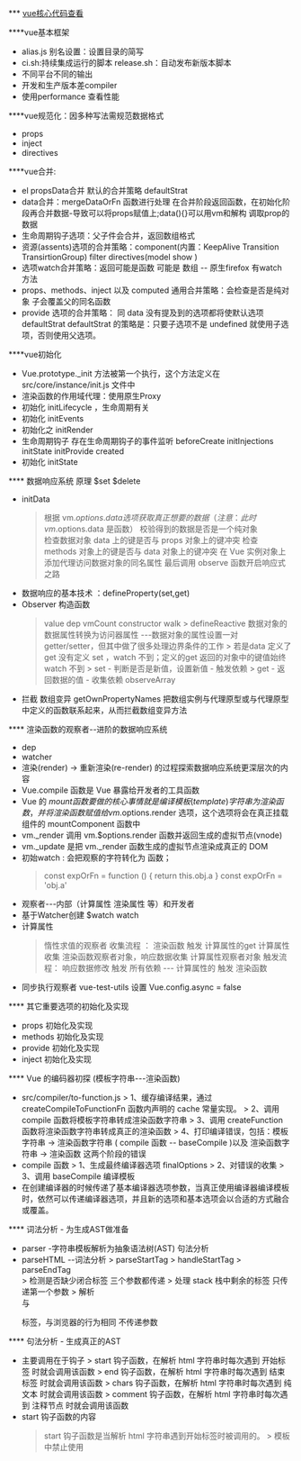 *** [vue核心代码查看](http://hcysun.me/vue-design/art/)

****vue基本框架
- alias.js 别名设置：设置目录的简写
- ci.sh:持续集成运行的脚本 release.sh：自动发布新版本脚本
- 不同平台不同的输出
- 开发和生产版本差compiler
- 使用performance 查看性能

****vue规范化：因多种写法需规范数据格式
- props 
- inject
- directives

****vue合并:
- el propsData合并 默认的合并策略 defaultStrat
- data合并：mergeDataOrFn 函数进行处理 在合并阶段返回函数，在初始化阶段再合并数据-导致可以将props赋值上;data(){}可以用vm和解构  调取prop的数据
- 生命周期钩子选项：父子件会合并，返回数组格式
- 资源(assents)选项的合并策略：component(内置：KeepAlive Transition TransirtionGroup) filter directives(model show )
- 选项watch合并策略：返回可能是函数 可能是 数组 -- 原生firefox 有watch 方法
- props、methods、inject 以及 computed 通用合并策略：会检查是否是纯对象 子会覆盖父的同名函数
- provide 选项的合并策略： 同 data
没有提及到的选项都将使默认选项 defaultStrat
defaultStrat 的策略是：只要子选项不是 undefined 就使用子选项，否则使用父选项。

****vue初始化
- Vue.prototype._init 方法被第一个执行，这个方法定义在 src/core/instance/init.js 文件中
- 渲染函数的作用域代理：使用原生Proxy
- 初始化 initLifecycle ，生命周期有关
- 初始化 initEvents
- 初始化之 initRender
- 生命周期钩子 存在生命周期钩子的事件监听  beforeCreate initInjections initState initProvide created
- 初始化 initState

**** 数据响应系统 原理 $set $delete
- initData  
	> 根据 vm.$options.data 选项获取真正想要的数据（注意：此时 vm.$options.data 是函数）
    > 校验得到的数据是否是一个纯对象	
	> 检查数据对象 data 上的键是否与 props 对象上的键冲突
	> 检查 methods 对象上的键是否与 data 对象上的键冲突
	> 在 Vue 实例对象上添加代理访问数据对象的同名属性
	> 最后调用 observe 函数开启响应式之路
- 数据响应的基本技术 ：defineProperty(set,get)
- Observer 构造函数
	> value
	> dep
	> vmCount 
	> constructor
	> walk 
		> defineReactive 数据对象的数据属性转换为访问器属性 ---数据对象的属性设置一对 getter/setter，但其中做了很多处理边界条件的工作
		> 若是data 定义了get 没有定义 set ，watch 不到；定义的get 返回的对象中的键值始终 watch 不到
		> set 
			- 判断是否是新值，设置新值
			- 触发依赖
		> get
			- 返回数据的值
			- 收集依赖
	> observeArray
 - 拦截 数组变异  getOwnPropertyNames 把数组实例与代理原型或与代理原型中定义的函数联系起来，从而拦截数组变异方法

**** 渲染函数的观察者--进阶的数据响应系统
 - dep
 - watcher
 - 渲染(render) -> 重新渲染(re-render) 的过程探索数据响应系统更深层次的内容
 - Vue.compile 函数是 Vue 暴露给开发者的工具函数
 - Vue 的 $mount 函数要做的核心事情就是编译模板(template)字符串为渲染函数，
	并将渲染函数赋值给 vm.$options.render 选项，这个选项将会在真正挂载组件的 mountComponent 函数中
 - vm._render 调用 vm.$options.render 函数并返回生成的虚拟节点(vnode)
 - vm._update 是把 vm._render 函数生成的虚拟节点渲染成真正的 DOM
 - 初始watch : 会把观察的字符转化为 函数；
	> const expOrFn = function () {
		  return this.obj.a
		}
	> const expOrFn = 'obj.a'
 - 观察者---内部（计算属性 渲染属性 等）和开发者
 - 基于Watcher创建 $watch watch
 - 计算属性
	> 惰性求值的观察者
	> 收集流程 ： 渲染函数 触发 计算属性的get 计算属性收集 渲染函数观察者对象，响应数据收集 计算属性观察者对象
	> 触发流程： 响应数据修改 触发 所有依赖 --- 计算属性的 触发 渲染函数
 - 同步执行观察者 vue-test-utils  设置 Vue.config.async = false
		
**** 其它重要选项的初始化及实现
 - props 初始化及实现
 - methods 初始化及实现
 - provide 初始化及实现
 - inject 初始化及实现
 
 **** Vue 的编码器初探  (模板字符串---渲染函数)
 - src/compiler/to-function.js
		> 1、缓存编译结果，通过 createCompileToFunctionFn 函数内声明的 cache 常量实现。
		> 2、调用 compile 函数将模板字符串转成渲染函数字符串
		> 3、调用 createFunction 函数将渲染函数字符串转成真正的渲染函数
		> 4、打印编译错误，包括：模板字符串 -> 渲染函数字符串 ( compile 函数 -- baseCompile  )以及 渲染函数字符串 -> 渲染函数 这两个阶段的错误
 -  compile 函数
		> 1、生成最终编译器选项 finalOptions
		> 2、对错误的收集
		> 3、调用 baseCompile 编译模板
 - 在创建编译器的时候传递了基本编译器选项参数，当真正使用编译器编译模板时，依然可以传递编译器选项，并且新的选项和基本选项会以合适的方式融合或覆盖。
 
 **** 词法分析 - 为生成AST做准备
 - parser -字符串模板解析为抽象语法树(AST)  句法分析
 - parseHTML --词法分析
		> parseStartTag
		> handleStartTag
		> parseEndTag  
		 > 检测是否缺少闭合标签 三个参数都传递
		 > 处理 stack 栈中剩余的标签	 只传递第一个参数
		 > 解析 </br> 与 </p> 标签，与浏览器的行为相同 不传递参数

 **** 句法分析 - 生成真正的AST 
 - 主要调用在于钩子
		> start 钩子函数，在解析 html 字符串时每次遇到 开始标签 时就会调用该函数
		> end 钩子函数，在解析 html 字符串时每次遇到 结束标签 时就会调用该函数
		> chars 钩子函数，在解析 html 字符串时每次遇到 纯文本 时就会调用该函数
		> comment 钩子函数，在解析 html 字符串时每次遇到 注释节点 时就会调用该函数
 - start 钩子函数的内容
	  > start 钩子函数是当解析 html 字符串遇到开始标签时被调用的。
		> 模板中禁止使用 <style> 标签和那些没有指定 type 属性或 type 属性值为 text/javascript 的 <script> 标签。
		> 在 start 钩子函数中会调用前置处理函数，这些前置处理函数都放在 preTransforms 数组中，这么做的目的是为不同平台提供对应平台下的解析工作。
		> 前置处理函数执行完之后会调用一系列 process* 函数继续对元素描述对象进行加工。
 - 使用了 v-pre 指令的标签
	  > 如果标签使用了 v-pre 指令，则该标签的元素描述对象的 element.pre 属性将为 true。
		> 对于使用了 v-pre 指令的标签及其子代标签，它们的任何属性都将会被作为原始属性处理，即使用 processRawAttrs 函数处理之。
		> 经过 processRawAttrs 函数的处理，会在元素的描述对象上添加 element.attrs 属性，它与 element.attrsList 数组结构相同，不同的是 element.attrs 数组中每个对象的 value 值会经过 JSON.stringify 函数处理。
		> 如果一个标签没有任何属性，并且该标签是使用了 v-pre 指令标签的子代标签，那么该标签的元素描述对象将被添加 element.plain 属性，并且其值为 true。
 - v-if 指令
	  > 如果标签使用了 v-if 指令，则该标签的元素描述对象的 el.if 属性存储着 v-if 指令的属性值
		> 如果标签使用了 v-else 指令，则该标签的元素描述对象的 el.else 属性值为 true
		> 如果标签使用了 v-else-if 指令，则该标签的元素描述对象的 el.elseif 属性存储着 v-else-if 指令的属性值
		> 如果标签使用了 v-if 指令，则该标签的元素描述对象的 ifConditions 数组中包含“自己”
		> 如果标签使用了 v-else 或 v-else-if 指令，则该标签的元素描述对象会被添加到与之相符的带有 v-if 指令的元素描述对象的 ifConditions 数组中。
 -  key 属性
    > key 属性不能被应用到 <template> 标签。
		> 使用了 key 属性的标签，其元素描述对象的 el.key 属性保存着 key 属性的值。
 - ref属性的元素
		> 该标签的元素描述对象会被添加 el.ref 属性，该属性为解析后生成的表达式字符串，与 el.key 类似。
		> 该标签的元素描述对象会被添加 el.refInFor 属性，它是一个布尔值，用来标识当前元素的 ref 属性是否在 v-for 指令之内使用。
 - 处理(作用域)插槽
		> 对于 <slot> 标签，会为其元素描述对象添加 el.slotName 属性，属性值为该标签 name 属性的值，并且 name 属性可以是绑定的。
		> 对于 <template> 标签，会优先获取并使用该标签 scope 属性的值，如果获取不到则会获取 slot-scope 属性的值，并将获取到的值赋值给元素描述对象的 el.slotScope 属性，注意 scope 属性和 slot-scope 属性不能是绑定的。
    > 对于其他标签，会尝试获取 slot-scope 属性的值，并将获取到的值赋值给元素描述对象的 el.slotScope 属性。
    > 对于非 <slot> 标签，会尝试获取该标签的 slot 属性，并将获取到的值赋值给元素描述对象的 el.slotTarget 属性。如果一个标签使用了 slot 属性但却没有给定相应的值，则该标签元素描述对象的 el.slotTarget 属性值为字符串 '"default"'。
 **** 基础知识
 - NaN === NaN --> false

响应系统：
如何避免收集重复的依赖
如何深度观测
如何处理数组
其他边界条件

实现技术：object.defineProperty  
获取属性 a 的时候收集依赖，然后在设置属性 a 的时候触发之前收集的依赖

额外知识点：
原生Proxy 
performance
makeMap
Set
(macro)task microtask 
Promise MessageChannel setImmediate setTimeout
数组copy：obj=[] cope=obj.slice(0),obj.length=0
Reflect.ownKeys  Reflect.ownKeys 配合可枚举过滤等价于 Object.keys 与 Object.getOwnPropertySymbols 配合可枚举过滤之和，
hasSymbol 
CSP 全称是内容安全策略：使用 html-meta Apache  Nginx IIS
合法的 XML: <前缀:标签名称> 例 <k:bug xmlns:k="http://www.xxx.com/xxx"></k:bug> 
ncname： n XML name that does not contain a colon (:) 即：不包含冒号(:)的 XML 名称
qname ：<前缀:标签名称>


const attribute = /^\s*([^\s"'<>\/=]+)(?:\s*(=)\s*(?:"([^"]*)"+|'([^']*)'+|([^\s"'=<>`]+)))?/
const ncname = '[a-zA-Z_][\\w\\-\\.]*'
const qnameCapture = `((?:${ncname}\\:)?${ncname})`
const startTagOpen = new RegExp(`^<${qnameCapture}`)
const startTagClose = /^\s*(\/?)>/
const endTag = new RegExp(`^<\\/${qnameCapture}[^>]*>`)
const doctype = /^<!DOCTYPE [^>]+>/i
const comment = /^<!\--/
const conditionalComment = /^<!\[/


非一元标签 省略闭合标签的非一元标签 一元标签
1、可能是注释节点：<!-- --> comment
2、可能是条件注释节点：<![ ]> conditionalComment
3、可能是 doctype：<!DOCTYPE > doctype
4、可能是结束标签：</xxx>		endTag
5、可能是开始标签：<xxx>    startTagOpen 
6、可能只是一个单纯的字符串：<abcdefg 

[按位或运算符](https://www.cnblogs.com/xiaohuochai/p/5668004.html)



 
 问题：
 数据虚拟DOM渲染时 根据什么数据 如何收集依赖，
	解答：流程 beforeCreate - prop - method - data - create - computed - watch 
		注册事件观察者 ；渲染的观察者 计算属性的观察者 响应数据的观察者 
		触发 ：同步触发 ： 异步触发 ；涉及浏览器的 task - microtask
 数据改变时，如何 触发重新渲染
	解答：使用属性 defineProperty 存取数据符 ；get 收集 依赖 ；set 触发依赖
 Object.defineProperty 性能表现不佳
 词法分析时，对于没有闭合标签的，如何处理
 正则表达式的 （）捕获使用原理
 针对模板字符匹配字符的思路和代码
 怎么识别对应的if else 语句
 
 兼容：
			1. IE 针对 SVG 元素会修改 属性名 xmlns:NS1="" NS1:xmlns:feature
			2. 